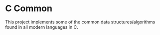 # C Common

This project implements some of the common data structures/algorithms found in all modern languages in C.